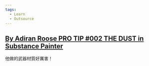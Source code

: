 ```yaml
---
tags:
  - Learn
  - Outsource
---
```


## [By Adiran Roose PRO TIP #002 THE DUST in Substance Painter](https://www.youtube.com/watch?v=cUJYIKFhOPs)
他做的武器材質好厲害！